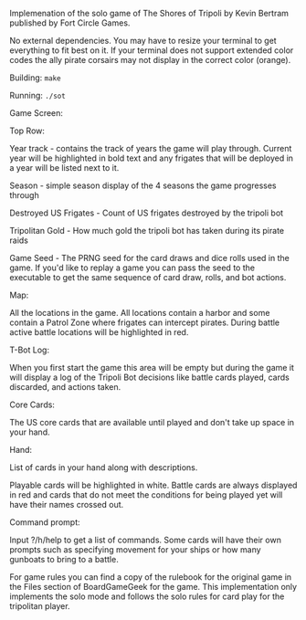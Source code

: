 Implemenation of the solo game of The Shores of Tripoli by Kevin Bertram
published by Fort Circle Games.

No external dependencies. You may have to resize your terminal to get everything
to fit best on it. If your terminal does not support extended color codes the
ally pirate corsairs may not display in the correct color (orange).

Building:
`make`

Running:
`./sot`

Game Screen:

Top Row:

Year track - contains the track of years the game will play through. Current
year will be highlighted in bold text and any frigates that will be deployed in
a year will be listed next to it.

Season - simple season display of the 4 seasons the game progresses through

Destroyed US Frigates - Count of US frigates destroyed by the tripoli bot

Tripolitan Gold - How much gold the tripoli bot has taken during its pirate
raids

Game Seed - The PRNG seed for the card draws and dice rolls used in the game. If
you'd like to replay a game you can pass the seed to the executable to get the
same sequence of card draw, rolls, and bot actions.

Map:

All the locations in the game. All locations contain a harbor and some contain a
Patrol Zone where frigates can intercept pirates. During battle active battle
locations will be highlighted in red.

T-Bot Log:

When you first start the game this area will be empty but during the game it
will display a log of the Tripoli Bot decisions like battle cards played, cards
discarded, and actions taken.

Core Cards:

The US core cards that are available until played and don't take up space in your hand.

Hand:

List of cards in your hand along with descriptions.

Playable cards will be highlighted in white. Battle cards are always displayed
in red and cards that do not meet the conditions for being played yet will have
their names crossed out.

Command prompt:

Input ?/h/help to get a list of commands. Some cards will have their own prompts
such as specifying movement for your ships or how many gunboats to bring to a
battle.

For game rules you can find a copy of the rulebook for the original game in the
Files section of BoardGameGeek for the game. This implementation only implements
the solo mode and follows the solo rules for card play for the tripolitan
player.
